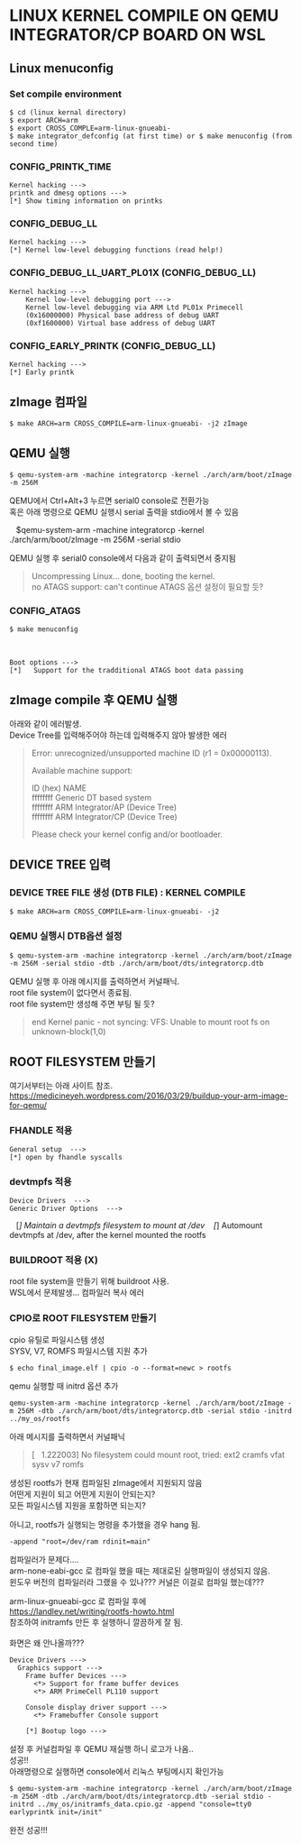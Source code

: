 # LINUX KERNEL COMPILE ON QEMU INTEGRATOR/CP BOARD ON WSL
## Linux menuconfig
### Set compile environment

    $ cd (linux kernal directory)
    $ export ARCH=arm
    $ export CROSS_COMPLE=arm-linux-gnueabi-
    $ make integrator_defconfig (at first time) or $ make menuconfig (from second time)

### CONFIG_PRINTK_TIME
    Kernel hacking --->
    printk and dmesg options --->
    [*] Show timing information on printks

### CONFIG_DEBUG_LL
    Kernel hacking --->
    [*] Kernel low-level debugging functions (read help!)

### CONFIG_DEBUG_LL_UART_PL01X (CONFIG_DEBUG_LL)
    Kernel hacking --->
        Kernel low-level debugging port --->
        Kernel low-level debugging via ARM Ltd PL01x Primecell
        (0x16000000) Physical base address of debug UART
        (0xf1600000) Virtual base address of debug UART

### CONFIG_EARLY_PRINTK (CONFIG_DEBUG_LL)
    Kernel hacking --->
    [*] Early printk

## zImage 컴파일

    $ make ARCH=arm CROSS_COMPILE=arm-linux-gnueabi- -j2 zImage

## QEMU 실행

    $ qemu-system-arm -machine integratorcp -kernel ./arch/arm/boot/zImage -m 256M
QEMU에서 Ctrl+Alt+3 누르면 serial0 console로 전환가능<br>
혹은 아래 명령으로 QEMU 실행시 serial 출력을 stdio에서 볼 수 있음

    $qemu-system-arm -machine integratorcp -kernel ./arch/arm/boot/zImage -m 256M -serial stdio

QEMU 실행 후 serial0 console에서 다음과 같이 출력되면서 중지됨

>Uncompressing Linux... done, booting the kernel.<br>
>no ATAGS support: can't continue
ATAGS 옵션 설정이 필요할 듯?

### CONFIG_ATAGS

    $ make menuconfig
<br>

    Boot options --->
    [*]   Support for the tradditional ATAGS boot data passing

## zImage compile 후 QEMU 실행
아래와 같이 에러발생. <br>
Device Tree를 입력해주어야 하는데 입력해주지 않아 발생한 에러

>Error: unrecognized/unsupported machine ID (r1 = 0x00000113).
>
>Available machine support:
>
>ID (hex)        NAME<br>
>ffffffff        Generic DT based system<br>
>ffffffff        ARM Integrator/AP (Device Tree)<br>
>ffffffff        ARM Integrator/CP (Device Tree)<br>
>
>Please check your kernel config and/or bootloader.

## DEVICE TREE 입력
### DEVICE TREE FILE 생성 (DTB FILE) : KERNEL COMPILE

    $ make ARCH=arm CROSS_COMPILE=arm-linux-gnueabi- -j2

### QEMU 실행시 DTB옵션 설정

    $ qemu-system-arm -machine integratorcp -kernel ./arch/arm/boot/zImage -m 256M -serial stdio -dtb ./arch/arm/boot/dts/integratorcp.dtb

QEMU 실행 후 아래 메시지를 출력하면서 커널패닉.<br>
root file system이 없다면서 종료됨.<br>
root file system만 생성해 주면 부팅 될 듯?

> end Kernel panic - not syncing: VFS: Unable to mount root fs on unknown-block(1,0)

## ROOT FILESYSTEM 만들기

여기서부터는 아래 사이트 참조.<br>
https://medicineyeh.wordpress.com/2016/03/29/buildup-your-arm-image-for-qemu/

### FHANDLE 적용
    General setup  --->
    [*] open by fhandle syscalls

### devtmpfs 적용
    Device Drivers  --->
    Generic Driver Options  --->
    [*] Maintain a devtmpfs filesystem to mount at /dev
    [*]   Automount devtmpfs at /dev, after the kernel mounted the rootfs

### BUILDROOT 적용 (X)
root file system을 만들기 위해 buildroot 사용.<br>
WSL에서 문제발생... 컴파일러 복사 에러

### CPIO로 ROOT FILESYSTEM 만들기
cpio 유틸로 파일시스템 생성<br>
SYSV, V7, ROMFS 파일시스템 지원 추가

    $ echo final_image.elf | cpio -o --format=newc > rootfs

qemu 실행할 때 initrd 옵션 추가

    qemu-system-arm -machine integratorcp -kernel ./arch/arm/boot/zImage -m 256M -dtb ./arch/arm/boot/dts/integratorcp.dtb -serial stdio -initrd ../my_os/rootfs

아래 메시지를 출력하면서 커널패닉
>
>[    1.222003] No filesystem could mount root, tried:  ext2 cramfs vfat sysv v7 romfs
>
생성된 rootfs가 현재 컴파일된 zImage에서 지원되지 않음<br>
어떤게 지원이 되고 어떤게 지원이 안되는지?<br>
모든 파일시스템 지원을 포함하면 되는지?

아니고, rootfs가 실행되는 명령을 추가했을 경우 hang 됨.<br>
    
    -append "root=/dev/ram rdinit=main"


컴파일러가 문제다....<br>
arm-none-eabi-gcc 로 컴파일 했을 때는 제대로된 실행파일이 생성되지 않음.<br>
윈도우 버전의 컴파일러라 그랬을 수 있나??? 커널은 이걸로 컴파일 했는데???

arm-linux-gnueabi-gcc 로 컴파일 후에 <br>
https://landley.net/writing/rootfs-howto.html <br>
참조하여 initramfs 만든 후 실행하니 깔끔하게 잘 됨. <br>
<br>
화면은 왜 안나올까???

    Device Drivers --->
      Graphics support --->
        Frame buffer Devices --->
          <*> Support for frame buffer devices
          <*> ARM PrimeCell PL110 support

        Console display driver support --->
          <*> Framebuffer Console support

        [*] Bootup logo --->
    
    

설정 후 커널컴파일 후 QEMU 재실행 하니 로고가 나옴.. <br>
성공!!<br>
아래명령으로 실행하면 console에서 리눅스 부팅메시지 확인가능

    $ qemu-system-arm -machine integratorcp -kernel ./arch/arm/boot/zImage -m 256M -dtb ./arch/arm/boot/dts/integratorcp.dtb -serial stdio -initrd ../my_os/initramfs_data.cpio.gz -append "console=tty0 earlyprintk init=/init"

완전 성공!!!
